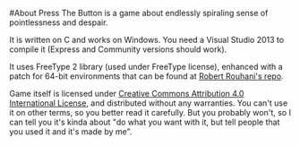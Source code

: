#About
Press The Button is a game about endlessly spiraling sense of pointlessness and despair.

It is written on C and works on Windows. You need a Visual Studio 2013 to compile it (Express and Community versions should work).

It uses FreeType 2 library (used under FreeType license), enhanced with a patch for 64-bit environments that can be found at [Robert Rouhani's repo](https://github.com/Robmaister/SharpFont.Dependencies/blob/master/freetype2/win64.patch).

Game itself is licensed under [Creative Commons Attribution 4.0 International License](http://creativecommons.org/licenses/by/4.0/), and distributed without any warranties. You can't use it on other terms, so you better read it carefully. But you probably won't, so I can tell you it's kinda about "do what you want with it, but tell people that you used it and it's made by me".